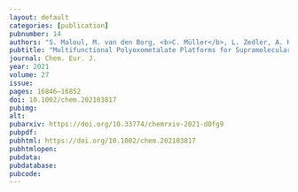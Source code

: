 ```yaml
---
layout: default
categories: [publication]
pubnumber: 14
authors: "S. Maloul, M. van den Borg, <b>C. Müller</b>, L. Zedler, A. K. Mengele, D. Gaissmaier, T. Jacob, S. Rau, B. Dietzek-Ivanšić, C. Streb"
pubtitle: "Multifunctional Polyoxometalate Platforms for Supramolecular Light‐driven Hydrogen Evolution"
journal: Chem. Eur. J.
year: 2021
volume: 27
issue:
pages: 16846–16852
doi: 10.1002/chem.202103817
pubimg:
alt:
pubarxiv: https://doi.org/10.33774/chemrxiv-2021-d0fg9
pubpdf: 
pubhtml: https://doi.org/10.1002/chem.202103817
pubhtmlopen: 
pubdata: 
pubdatabase: 
pubcode:
---
```


